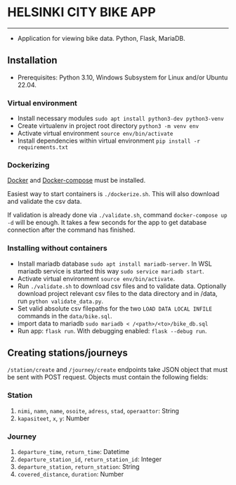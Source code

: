 # HELSINKI CITY BIKE APP

---

- Application for viewing bike data. Python, Flask, MariaDB.

## Installation

- Prerequisites: Python 3.10, Windows Subsystem for Linux and/or Ubuntu 22.04.

### Virtual environment

- Install necessary modules `sudo apt install python3-dev python3-venv`
- Create virtualenv in project root directory `python3 -m venv env`
- Activate virtual environment `source env/bin/activate`
- Install dependencies within virtual environment `pip install -r requirements.txt`

### Dockerizing

[Docker](https://www.digitalocean.com/community/tutorials/how-to-install-and-use-docker-on-ubuntu-22-04) and [Docker-compose](https://www.digitalocean.com/community/tutorials/how-to-install-and-use-docker-compose-on-ubuntu-22-04) must be installed.

Easiest way to start containers is `./dockerize.sh`. This will also download and validate the csv data.

If validation is already done via `./validate.sh`, command `docker-compose up -d` will be enough. It takes a few seconds for the app to get database connection after the command has finished.

### Installing without containers

- Install mariadb database `sudo apt install mariadb-server`. In WSL mariadb service is started this way `sudo service mariadb start`.
- Activate virtual environment `source env/bin/activate`.
- Run `./validate.sh` to download csv files and to validate data. Optionally download project relevant csv files to the data directory and in /data, run `python validate_data.py`.
- Set valid absolute csv filepaths for the two `LOAD DATA LOCAL INFILE` commands in the `data/bike.sql`.
- import data to mariadb `sudo mariadb < /<path>/<to>/bike_db.sql`
- Run app: `flask run`. With debugging enabled: `flask --debug run`.

## Creating stations/journeys

`/station/create` and `/journey/create` endpoints take JSON object that must be sent with POST request. Objects must contain the following fields:

### Station

1. `nimi`, `namn`, `name`, `osoite`, `adress`, `stad`, `operaattor`: String
2. `kapasiteet`, `x`, `y`: Number

### Journey

1. `departure_time`, `return_time`: Datetime
2. `departure_station_id`, `return_station_id`: Integer
3. `departure_station`, `return_station`: String
4. `covered_distance`, `duration`: Number
